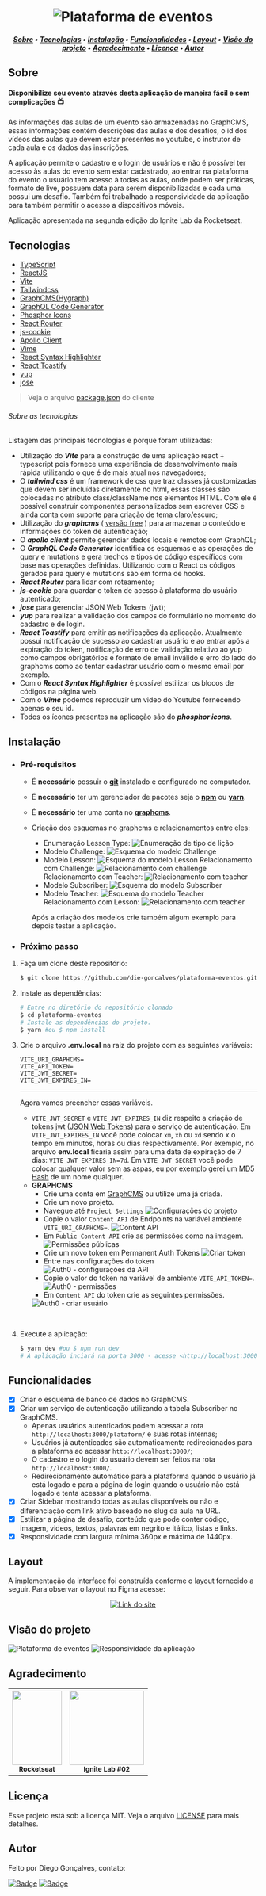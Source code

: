 <h1 align="center">
    <img alt="Plataforma de eventos" title="Plataforma de eventos" src="/assets/plataforma-eventos.svg" />
</h1>

<!-- TABLE OF CONTENTS -->

<h5 align="center"> 
<a href="#sobre">Sobre</a>
   •   <a href="#tecnologias">Tecnologias</a> 
   •   <a href="#instalação">Instalação</a> 
   •   <a href="#funcionalidades">Funcionalidades</a> 
   •   <a href="#layout">Layout</a> 
   •   <a href="#visão-do-projeto">Visão do projeto</a>
   •   <a href="#agradecimento">Agradecimento</a> 
   •   <a href="#licença">Licença</a>     
   •   <a href="#autor">Autor</a> 
</h5>

## Sobre
<h4>Disponibilize seu evento através desta aplicação de maneira fácil e sem complicações 📺</h4>

As informações das aulas de um evento são armazenadas no GraphCMS, essas informações contém descrições das aulas e dos desafios, o id dos vídeos das aulas que devem estar presentes no youtube, o instrutor de cada aula e os dados das inscrições.

A aplicação permite o cadastro e o login de usuários e não é possível ter acesso às aulas do evento sem estar cadastrado, ao entrar na plataforma do evento o usuário tem acesso à todas as aulas, onde podem ser práticas, formato de live, possuem data para serem disponibilizadas e cada uma possui um desafio. Também foi trabalhado a responsividade da aplicação para também permitir o acesso a dispositivos móveis.

Aplicação apresentada na segunda edição do Ignite Lab da Rocketseat.

## Tecnologias

- [TypeScript](https://www.typescriptlang.org/)
- [ReactJS](https://reactjs.org/)
- [Vite](https://vitejs.dev/)
- [Tailwindcss](https://tailwindcss.com/)
- [GraphCMS(Hygraph)](https://graphcms.com/)
- [GraphQL Code Generator](https://www.graphql-code-generator.com/)
- [Phosphor Icons](https://phosphoricons.com/)
- [React Router](https://reactrouter.com/)
- [js-cookie](https://github.com/js-cookie/js-cookie)
- [Apollo Client](https://www.apollographql.com/docs/react/get-started/)
- [Vime](https://vimejs.com/)
- [React Syntax Highlighter](https://github.com/react-syntax-highlighter/react-syntax-highlighter)
- [React Toastify](https://github.com/fkhadra/react-toastify)
- [yup](https://github.com/jquense/yup)
- [jose](https://github.com/panva/jose)

> Veja o arquivo  [package.json](/package.json) do cliente

###### Sobre as tecnologias
Listagem das principais tecnologias e porque foram utilizadas:
- Utilização do ***Vite*** para a construção de uma aplicação react + typescript pois fornece uma experiência de desenvolvimento mais rápida utilizando o que é de mais atual nos navegadores;
- O ***tailwind css*** é um framework de css que traz classes já customizadas que devem ser incluídas diretamente no html, essas classes são colocadas no atributo class/className nos elementos HTML. Com ele é possível construir componentes personalizados sem escrever CSS e ainda conta com suporte para criação de tema claro/escuro;
- Utilização do ***graphcms*** ( <ins>versão free</ins> ) para armazenar o conteúdo e informações do token de autenticação;
- O ***apollo client*** permite gerenciar dados locais e remotos com GraphQL;
- O ***GraphQL Code Generator*** identifica os esquemas e as operações de  query e mutations e gera trechos e tipos de código específicos  com base nas operações definidas. Utilizando com o React os códigos gerados para query e mutations são em forma de hooks.
- ***React Router*** para lidar com roteamento;
- ***js-cookie*** para guardar o token de acesso à plataforma do usuário autenticado;
- ***jose*** para gerenciar JSON Web Tokens (jwt);
- ***yup*** para realizar a validação dos campos do formulário no momento do cadastro e de login.
- ***React Toastify*** para emitir as notificações da aplicação. Atualmente possui notificação de sucesso ao cadastrar usuário e ao entrar após a expiração do token, notificação de erro de validação relativo ao yup como campos obrigatórios e formato de email inválido e erro do lado do graphcms como ao tentar cadastrar usuário com o mesmo email por exemplo.
- Com o ***React Syntax Highlighter*** é possível estilizar os blocos de códigos na página web.
- Com o ***Vime*** podemos reproduzir um video do Youtube fornecendo apenas o seu id.
- Todos os ícones presentes na aplicação são do ***phosphor icons***.

## Instalação

- ### **Pré-requisitos**
  - É **necessário** possuir o **[git](https://git-scm.com/)** instalado e configurado no computador.
  - É **necessário** ter um gerenciador de pacotes seja o **[npm](https://www.npmjs.com/)** ou **[yarn](https://yarnpkg.com/)**.
  - É **necessário** ter uma conta no **[graphcms](https://graphcms.com/)**.
  - Criação dos esquemas no graphcms e relacionamentos entre eles:
    - Enumeração Lesson Type:
      <img src="assets\graphcms-schema-enumerations-lesson-type.png" alt="Enumeração de tipo de lição" />
    - Modelo Challenge:
      <img src="assets\graphcms-schema-models-challenge.png" alt="Esquema do modelo Challenge" />
    - Modelo Lesson:
      <img src="assets\graphcms-schema-models-lesson.png" alt="Esquema do modelo Lesson" />
      Relacionamento com Challenge:
      <img src="assets\graphcms-schema-models-lesson-relation-challenge.png" alt="Relacionamento com challenge" />
      Relacionamento com Teacher:
      <img src="assets\graphcms-schema-models-lesson-relation-teacher.png" alt="Relacionamento com teacher" />
    - Modelo Subscriber:
      <img src="assets\graphcms-schema-models-subscriber.png" alt="Esquema do modelo Subscriber" />
    - Modelo Teacher:
      <img src="assets\graphcms-schema-models-teacher.png" alt="Esquema do modelo Teacher" />
      Relacionamento com Lesson:
      <img src="assets\graphcms-schema-models-teacher-relation-lesson.png" alt="Relacionamento com teacher" />
  
    Após a criação dos modelos crie também algum exemplo para depois testar a aplicação.

- ### **Próximo passo**
1. Faça um clone deste repositório:
   ```sh
   $ git clone https://github.com/die-goncalves/plataforma-eventos.git
   ```

2. Instale as dependências:
   ```sh
   # Entre no diretório do repositório clonado
   $ cd plataforma-eventos
   # Instale as dependências do projeto.
   $ yarn #ou $ npm install
   ```

3. Crie o arquivo **.env.local** na raiz do projeto com as seguintes variáveis: 
    ```
    VITE_URI_GRAPHCMS=
    VITE_API_TOKEN=
    VITE_JWT_SECRET=
    VITE_JWT_EXPIRES_IN=
    ``` 
    ---
    Agora vamos preencher essas variáveis.
    - `VITE_JWT_SECRET` e `VITE_JWT_EXPIRES_IN` diz respeito a criação de tokens jwt ([JSON Web Tokens](https://jwt.io/)) para o serviço de autenticação. Em `VITE_JWT_EXPIRES_IN` você pode colocar `xm`, `xh` ou `xd` sendo x o tempo em minutos, horas ou dias respectivamente. Por exemplo, no arquivo **env.local** ficaria assim para uma data de expiração de 7 dias: `VITE_JWT_EXPIRES_IN=7d`. 
    Em `VITE_JWT_SECRET` você pode colocar qualquer valor sem as aspas, eu por exemplo gerei um [MD5 Hash](https://www.md5hashgenerator.com/) de um nome qualquer.
    - **GRAPHCMS**
        - Crie uma conta em [GraphCMS](https://graphcms.com) ou utilize uma já criada. 
        - Crie um novo projeto.
        - Navegue até `Project Settings`
          <img src="assets\graphcms-project-settings.png" alt="Configurações do projeto" />
        - Copie o valor `Content API` de Endpoints na variável ambiente `VITE_URI_GRAPHCMS=`.
          <img src="assets\graphcms-endpoints.png" alt="Content API" />
        - Em `Public Content API` crie as permissões como na imagem.
          <img src="assets\graphcms-public-content-api.png" alt="Permissões públicas" />
        - Crie um novo token em Permanent Auth Tokens
          <img src="assets\graphcms-permanent-auth-tokens.png" alt="Criar token" />
        - Entre nas configurações do token
          <img src="assets\graphcms-config-permanent-auth-tokens.png" alt="Auth0 - configurações da API" />
        - Copie o valor do token na variável de ambiente `VITE_API_TOKEN=`.
          <img src="assets\graphcms-value-permanent-auth-tokens.png" alt="Auth0 - permissões" />
        - Em `Content API` do token crie as seguintes permissões.
        <img src="assets\graphcms-permissions-permanent-auth-tokens.png" alt="Auth0 - criar usuário" />
<br />

4. Execute a aplicação:
    ```sh
    $ yarn dev #ou $ npm run dev
    # A aplicação inciará na porta 3000 - acesse <http://localhost:3000>
    ```

## Funcionalidades
- [X] Criar o esquema de banco de dados no GraphCMS.
- [X] Criar um serviço de autenticação utilizando a tabela Subscriber no GraphCMS.
  - Apenas usuários autenticados podem acessar a rota `http://localhost:3000/plataform/` e suas rotas internas;
  - Usuários já autenticados são automaticamente redirecionados para a plataforma ao acessar `http://localhost:3000/`;
  - O cadastro e o login do usuário devem ser feitos na rota `http://localhost:3000/`.
  - Redirecionamento automático para a plataforma quando o usuário já está logado e para a página de login quando o usuário não está logado e tenta acessar a plataforma.
- [x] Criar Sidebar mostrando todas as aulas disponíveis ou não e diferenciação com link ativo baseado no slug da aula na URL.
- [x] Estilizar a página de desafio, conteúdo que pode conter código, imagem, videos, textos, palavras em negrito e itálico, listas e links.
- [X] Responsividade com largura mínima 360px e máxima de 1440px.

## Layout

<div>
    <p>A implementação da interface foi construída conforme o layout fornecido a seguir. Para observar o layout no Figma acesse:</p>
    <p align="center">
        <a href="https://www.figma.com/file/J0hCDvDauXwnhZMYhG5Rvz/Plataforma-de-evento-Ignite-Lab-i">
            <img alt="Link do site" src="https://img.shields.io/static/v1?label=Figma&message=layout&color=FFC700&style=flat-square&logo=figma" />
        </a>
    </p>
</div>


## Visão do projeto

<img src="/assets/ignitelab-02.gif" alt="Plataforma de eventos" />

<img src="/assets/ignitelab-02-responsividade.gif" alt="Responsividade da aplicação" />

## Agradecimento

<table width="100%" align="center">
    <tr>
        <th>
            <a href="https://rocketseat.com.br/">
                <img width="100" height="150" src="/assets/logo-rocketseat.svg" />
                <br /><sub><b>Rocketseat</b></sub>
            </a>
        </th>
        <th>
            <img width="150" height="150" src="/assets/logo-ignitelab.svg" />
            <br /><sub><b>Ignite Lab #02</b></sub>
        </th>
    </tr>
</table>

## Licença

Esse projeto está sob a licença MIT. Veja o arquivo [LICENSE](LICENSE) para mais detalhes.

## Autor

Feito por Diego Gonçalves, contato:

[![Badge](https://img.shields.io/static/v1?label=Linkedin&message=Diego%20Gonçalves&color=208BEE&style=flat-square&logo=linkedin&link=https://www.linkedin.com/in/diego-goncalves1990)](https://www.linkedin.com/in/diego-goncalves1990)
[![Badge](https://img.shields.io/static/v1?label=Gmail&message=die.goncalves1990@gmail.com&color=EA5134&style=flat-square&logo=gmail&link=mailto:die.goncalves1990@gmail.com)](mailto:die.goncalves1990@gmail.com)
